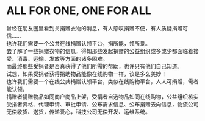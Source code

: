 # ALL FOR ONE, ONE FOR ALL

曾经在朋友圈里看到关捐赠衣物的消息，有人感叹捐赠不便，有人质疑捐赠可信……  
也许我们需要一个公共在线捐赠认领平台，捐所能，领所爱。  
去了解了一些捐赠衣物的信息，得知那些发起捐赠的公益组织或多或少都面临着接受、消毒、运输、发放等方面的诸多困难。  
而最终那些受捐者是否真获得了他们所需的帮助，也许只有他们自己知道。  
试想，如果受捐者获得捐助物品能像在线购物一样，该是多么美妙！  
也许我们需要一个在线公共捐赠认领平台，类似在线购物平台，人人可捐赠，需者能认领。  
捐赠者捐赠物品如同商户商品上架，受捐者自选物品如同在线购物，公益组织核实受捐者资格、代理申请、审批申请、公布需求信息、公布捐赠去向信息，物流公司无偿收货、送货，传递爱心，科技公司无偿开发、运维系统。
